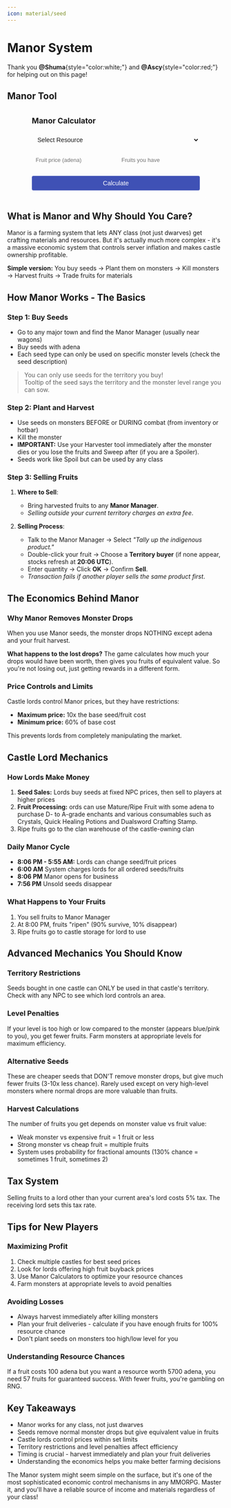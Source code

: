 ```yaml
---
icon: material/seed
---
```


# Manor System

Thank you **@Shuma**{style="color:white;"} and **@Ascy**{style="color:red;"} for helping out on this page!

## Manor Tool

<figure>
<div class="manor-calc">
  <h3>Manor Calculator</h3>
  
  <select id="res_list" onchange="selRes(this.value)">
    <option value="0">Select Resource</option>
  </select>
  
  <div class="inputs">
    <input type="number" id="buy_price" placeholder="Fruit price (adena)" min="1">
    <input type="number" id="crop_num" placeholder="Fruits you have" min="1">
    <button onclick="doCalc()">Calculate</button>
  </div>

  <div id="result" class="result hidden"></div>
</div>
</figure>

<style>
.manor-calc {
  padding: 1rem;
  border-radius: 6px;
  background: rgba(255,255,255,0.05);
  border: 1px solid rgba(255,255,255,0.1);
  max-width: 400px;
}

.manor-calc h3 {
  margin: 0 0 1rem 0;
  font-size: 1.1rem;
}

#buy_price, #crop_num {
    font-size: 13px !important;
}

.manor-calc select, .manor-calc input, .manor-calc button {
  width: 100%;
  padding: 0.5rem;
  margin-bottom: 0.75rem;
  border: 1px solid rgba(255,255,255,0.2);
  border-radius: 4px;
  background: rgba(255,255,255,0.08);
  color: inherit;
  font-size: 0.9rem;
}

.manor-calc select:focus, .manor-calc input:focus {
  outline: none;
  border-color: #3F51B5;
  background: rgba(255,255,255,0.12);
}

.manor-calc button {
  background: #3F51B5;
  color: white;
  cursor: pointer;
  font-weight: 500;
  margin-bottom: 0;
}

.manor-calc button:hover {
  background: #303F9F;
}

.inputs {
  display: grid;
  grid-template-columns: 1fr 1fr;
  gap: 0.5rem;
}

.inputs button {
  grid-column: span 2;
}

.result {
  padding: 0.75rem;
  border-radius: 4px;
  font-size: 0.85rem;
  margin-top: 0.75rem;
}

.result.success {
  background: rgba(76, 175, 80, 0.2);
  border: 1px solid rgba(76, 175, 80, 0.5);
  color: #A5D6A7;
}

.result.warning {
  background: rgba(255, 152, 0, 0.2);
  border: 1px solid rgba(255, 152, 0, 0.5);
  color: #FFCC02;
}

.result.hidden {
  display: none;
}
</style>

<script>
const resources = {
  "Adamantite Nugget": 5000, "Animal Bone": 150, "Animal Skin": 150, "Asofe": 6000, "Braided Hemp": 500,
  "Charcoal": 200, "Coal": 200, "Coarse Bone Powder": 1500, "Cokes": 1200, "Cord": 325, "Crafted Leather": 5700,
  "Durable Metal Plate": 8500, "Enria": 12000, "High Grade Suede": 2400, "Iron Ore": 200, "Leather": 900,
  "Metallic Fiber": 700, "Metallic Thread": 2000, "Mithril Alloy": 12100, "Mithril Ore": 1000, "Mold Glue": 6000,
  "Mold Hardener": 23000, "Mold Lubricant": 10000, "Oriharukon": 24600, "Oriharukon Ore": 3000, "Silver Nugget": 500,
  "Steel": 2000, "Stem": 100, "Suede": 300, "Synthetic Cokes": 6600, "Thorns": 6000, "Thread": 100,
  "Varnish": 200, "Varnish Of Purity": 7100
};

let selectedResource = null;

function fillSelect() {
  const select = document.getElementById("res_list");
  Object.keys(resources).forEach(name => {
    const option = document.createElement("option");
    option.value = name;
    option.textContent = name;
    select.appendChild(option);
  });
}

function selRes(name) {
  selectedResource = resources[name] ? { name, price: resources[name] } : null;
}

function doCalc() {
  const fruits = parseInt(document.getElementById("crop_num").value);
  const buyPrice = parseInt(document.getElementById("buy_price").value);
  const result = document.getElementById("result");
  
  if (!selectedResource || !fruits || !buyPrice) {
    result.textContent = "Please fill all fields";
    result.className = "result warning";
    return;
  }
  
  const total = fruits * buyPrice;
  const resourceCount = Math.floor(total / selectedResource.price);
  const isOptimal = total % selectedResource.price === 0;
  
  if (isOptimal) {
    result.textContent = `Perfect! You'll get exactly ${resourceCount} ${selectedResource.name}`;
    result.className = "result success";
  } else {
    let minFruits = fruits;
    let maxFruits = fruits;
    
    while (minFruits > 0 && (minFruits * buyPrice) % selectedResource.price !== 0) {
      minFruits--;
    }
    
    while ((maxFruits * buyPrice) % selectedResource.price !== 0) {
      maxFruits++;
    }
    
    let suggestion = "";
    if (minFruits > 0) {
      suggestion = ` Better: ${minFruits} or ${maxFruits} fruits for no waste.`;
    } else {
      suggestion = ` Better: ${maxFruits} fruits for no waste.`;
    }
    
    result.textContent = `Wasteful! ${resourceCount} resources.${suggestion}`;
    result.className = "result warning";
  }
}

document.addEventListener('DOMContentLoaded', fillSelect);
</script>

## What is Manor and Why Should You Care?

Manor is a farming system that lets ANY class (not just dwarves) get crafting materials and resources. But it's actually much more complex - it's a massive economic system that controls server inflation and makes castle ownership profitable.

**Simple version:** You buy seeds → Plant them on monsters → Kill monsters → Harvest fruits → Trade fruits for materials

## How Manor Works - The Basics

### Step 1: Buy Seeds
- Go to any major town and find the Manor Manager (usually near wagons)
- Buy seeds with adena
- Each seed type can only be used on specific monster levels (check the seed description)

> You can only use seeds for the territory you buy! <br> Tooltip of the seed says the territory and the monster level range you can sow. 

### Step 2: Plant and Harvest
- Use seeds on monsters BEFORE or DURING combat (from inventory or hotbar)
- Kill the monster
- **IMPORTANT:** Use your Harvester tool immediately after the monster dies or you lose the fruits and Sweep after (if you are a Spoiler).
- Seeds work like Spoil but can be used by any class

### Step 3: Selling Fruits
1. **Where to Sell**:  

    - Bring harvested fruits to any **Manor Manager**.  
    - *Selling outside your current territory charges an extra fee*.  

2. **Selling Process**:  

    - Talk to the Manor Manager → Select *"Tally up the indigenous product."*  
    - Double-click your fruit → Choose a **Territory buyer** (if none appear, stocks refresh at **20:06 UTC**).  
    - Enter quantity → Click **OK** → Confirm **Sell**.  
    - *Transaction fails if another player sells the same product first*.  

## The Economics Behind Manor

### Why Manor Removes Monster Drops
When you use Manor seeds, the monster drops NOTHING except adena and your fruit harvest. 

**What happens to the lost drops?**
The game calculates how much your drops would have been worth, then gives you fruits of equivalent value. So you're not losing out, just getting rewards in a different form.

### Price Controls and Limits
Castle lords control Manor prices, but they have restrictions:

- **Maximum price:** 10x the base seed/fruit cost
- **Minimum price:** 60% of base cost

This prevents lords from completely manipulating the market.

## Castle Lord Mechanics

### How Lords Make Money
1. **Seed Sales:** Lords buy seeds at fixed NPC prices, then sell to players at higher prices
2. **Fruit Processing:** ords can use Mature/Ripe Fruit with some adena to purchase D- to A-grade enchants and various consumables such as Crystals, Quick Healing Potions and Dualsword Crafting Stamp.
3. Ripe fruits go to the clan warehouse of the castle-owning clan

### Daily Manor Cycle
- **8:06 PM - 5:55 AM:** Lords can change seed/fruit prices
- **6:00 AM** System charges lords for all ordered seeds/fruits
- **8:06 PM** Manor opens for business
- **7:56 PM** Unsold seeds disappear

### What Happens to Your Fruits
1. You sell fruits to Manor Manager
2. At 8:00 PM, fruits "ripen" (90% survive, 10% disappear)
3. Ripe fruits go to castle storage for lord to use

## Advanced Mechanics You Should Know

### Territory Restrictions
Seeds bought in one castle can ONLY be used in that castle's territory. Check with any NPC to see which lord controls an area.

### Level Penalties
If your level is too high or low compared to the monster (appears blue/pink to you), you get fewer fruits. Farm monsters at appropriate levels for maximum efficiency.

### Alternative Seeds
These are cheaper seeds that DON'T remove monster drops, but give much fewer fruits (3-10x less chance). Rarely used except on very high-level monsters where normal drops are more valuable than fruits.

### Harvest Calculations
The number of fruits you get depends on monster value vs fruit value:

- Weak monster vs expensive fruit = 1 fruit or less
- Strong monster vs cheap fruit = multiple fruits
- System uses probability for fractional amounts (130% chance = sometimes 1 fruit, sometimes 2)

## Tax System

Selling fruits to a lord other than your current area's lord costs 5% tax. The receiving lord sets this tax rate.

## Tips for New Players

### Maximizing Profit
1. Check multiple castles for best seed prices
2. Look for lords offering high fruit buyback prices
3. Use Manor Calculators to optimize your resource chances
4. Farm monsters at appropriate levels to avoid penalties

### Avoiding Losses
- Always harvest immediately after killing monsters
- Plan your fruit deliveries - calculate if you have enough fruits for 100% resource chance
- Don't plant seeds on monsters too high/low level for you

### Understanding Resource Chances
If a fruit costs 100 adena but you want a resource worth 5700 adena, you need 57 fruits for guaranteed success. With fewer fruits, you're gambling on RNG.

## Key Takeaways

- Manor works for any class, not just dwarves
- Seeds remove normal monster drops but give equivalent value in fruits
- Castle lords control prices within set limits
- Territory restrictions and level penalties affect efficiency
- Timing is crucial - harvest immediately and plan your fruit deliveries
- Understanding the economics helps you make better farming decisions

The Manor system might seem simple on the surface, but it's one of the most sophisticated economic control mechanisms in any MMORPG. Master it, and you'll have a reliable source of income and materials regardless of your class!